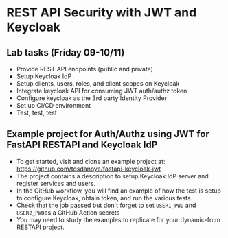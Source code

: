 # REST API Security with JWT and Keycloak

## Lab tasks (Friday 09-10/11)
- Provide REST API endpoints (public and private)
- Setup Keycloak IdP
- Setup clients, users, roles, and client scopes on Keycloak
- Integrate keycloak API for consuming JWT auth/authz token
- Configure keycloak as the 3rd party Identity Provider
- Set up CI/CD environment
- Test, test, test

## Example project for Auth/Authz using JWT for FastAPI RESTAPI and Keycloak IdP 
- To get started, visit and clone an example project at: https://github.com/tosdanoye/fastapi-keycloak-jwt
- The project contains a description to setup Keycloak IdP server and register services and users.
- In the GitHub workflow, you will find an example of how the test is setup to configure Keycloak, obtain token, and run the various tests.
- Check that the job passed but don't forget to set `USER1_PWD` and `USER2_PWD`as a GitHub Action secrets
- You may need to study the examples to replicate for your dynamic-frcm RESTAPI project. 